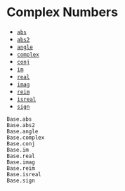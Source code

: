 # Complex Numbers

- [`abs`](@ref)
- [`abs2`](@ref)
- [`angle`](@ref)
- [`complex`](@ref)
- [`conj`](@ref)
- [`im`](@ref)
- [`real`](@ref)
- [`imag`](@ref)
- [`reim`](@ref)
- [`isreal`](@ref)
- [`sign`](@ref)



```@docs
Base.abs
Base.abs2
Base.angle
Base.complex
Base.conj
Base.im
Base.real
Base.imag
Base.reim
Base.isreal
Base.sign
```
